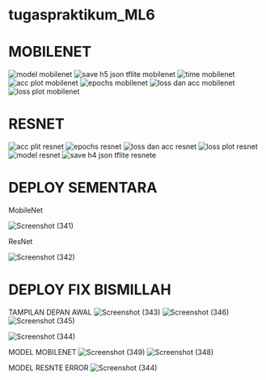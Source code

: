 # tugaspraktikum_ML6

# MOBILENET
![model mobilenet](https://user-images.githubusercontent.com/64590037/147457037-756771ef-ad14-49ec-be30-a96ee5d471b9.png)
![save h5 json tflite mobilenet](https://user-images.githubusercontent.com/64590037/147457040-3c3daf97-e34f-408e-9a59-52fd31658288.png)
![time mobilenet](https://user-images.githubusercontent.com/64590037/147457042-b4cbfd74-8e8d-42d0-8a34-ce00a86efbbe.png)
![acc plot mobilenet](https://user-images.githubusercontent.com/64590037/147457043-7226a102-c679-4a4f-8647-a6de46387719.png)
![epochs mobilenet](https://user-images.githubusercontent.com/64590037/147457045-8f9cf54b-6f5b-4d16-8a12-a425c354a38b.png)
![loss dan acc mobilenet](https://user-images.githubusercontent.com/64590037/147457048-9bb1657e-90b8-46bb-bdee-dd1b31ad54ea.png)
![loss plot mobilenet](https://user-images.githubusercontent.com/64590037/147457049-03bc6acd-5087-46f7-bfd7-d94ed1d0a6e4.png)

# RESNET
![acc plit resnet](https://user-images.githubusercontent.com/64590037/147456986-5de0100f-77a8-4e8e-9c12-3c3b9cc9b07b.png)
![epochs resnet](https://user-images.githubusercontent.com/64590037/147456988-033a8c20-4c4d-4b5e-93b8-19b3723db4c6.png)
![loss dan acc resnet](https://user-images.githubusercontent.com/64590037/147456989-62bb40ea-395d-48ce-a639-0cbf556bc372.png)
![loss plot resnet](https://user-images.githubusercontent.com/64590037/147456990-5d53707e-4125-423c-b5f6-e495a26c100f.png)
![model resnet](https://user-images.githubusercontent.com/64590037/147456991-b747152b-6e3c-430f-b717-ebdb4e02c6c2.png)
![save h4 json tflite resnete](https://user-images.githubusercontent.com/64590037/147456994-48bc9c37-55c9-472c-af91-1d02497633db.png)

# DEPLOY SEMENTARA 

MobileNet

![Screenshot (341)](https://user-images.githubusercontent.com/64590037/147490296-d0c36ac8-7fac-42f8-af42-8b754252cbb0.png) 

ResNet

![Screenshot (342)](https://user-images.githubusercontent.com/64590037/147490337-5bd448c1-7000-4e59-b56e-9133c5b92046.png)

# DEPLOY FIX BISMILLAH

TAMPILAN DEPAN AWAL
![Screenshot (343)](https://user-images.githubusercontent.com/64590037/147496231-26118463-3ec3-48c4-913b-d35abc55e924.png)
![Screenshot (346)](https://user-images.githubusercontent.com/64590037/147496287-b90a1aa8-0120-44c8-b041-1b28abf6e70c.png)
![Screenshot (345)](https://user-images.githubusercontent.com/64590037/147496300-6b81b5ce-1664-435d-b45f-5a408d8229f1.png)

![Screenshot (344)](https://user-images.githubusercontent.com/64590037/147496254-3ae7506f-6ba5-4613-898a-5f0bcbdc3b9f.png)

MODEL MOBILENET
![Screenshot (349)](https://user-images.githubusercontent.com/64590037/147496469-f86b632c-ac85-4814-b953-2a534b1943e5.png)
![Screenshot (348)](https://user-images.githubusercontent.com/64590037/147496466-0e44863d-a630-44eb-b518-59ab91720936.png)

MODEL RESNTE ERROR
![Screenshot (344)](https://user-images.githubusercontent.com/64590037/147496483-44d5596c-fcb9-4645-898c-f2514dda8fbb.png)


